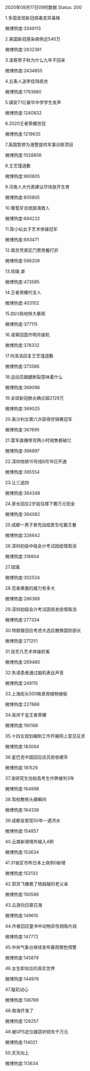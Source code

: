 2020年08月17日09时数据
Status: 200

1.多国发现新冠病毒变异毒株

微博热度:3349113

2.美国新冠感染病例近540万

微博热度:2832361

3.凌霄贺子秋为什么九年不回来

微博热度:2434855

4.五条人送李佳琦皮衣

微博热度:1793880

5.镇安7.1亿豪华中学学生发声

微博热度:1240832

6.2020王者荣耀世冠

微博热度:1219635

7.英国暂停为港警提供军事训练项目

微博热度:1028856

8.王艺瑾道歉

微博热度:960805

9.河南人大代表建议尽快放开生育

微博热度:805905

10.葡萄牙总统跳海救人

微博热度:694232

11.陈小纭女子艺术体操冠军

微博热度:693471

12.南京凭景区门票用餐打折

微博热度:598209

13.琉璃 虐

微博热度:473585

14.王者荣耀代言人

微博热度:403102

15.四川局地特大暴雨

微博热度:377115

16.凌霄回国齐明月接机

微博热度:376332

17.何洛洛回复王艺瑾道歉

微博热度:373586

18.运动员跟腱断裂意味着什么

微博热度:369096

19.全球新冠肺炎确诊超2129万

微博热度:369025

20.奥沙利文第六次获得世锦赛冠军

微博热度:367695

21.雷军直播带货两小时销售额破亿

微博热度:366897

22.深圳地铁10号线8月18日开通

微博热度:365554

23.让三追四

微博热度:364348

24.家长回应2岁娃往楼下撒万元现金

微博热度:364082

25.成都一男子冒充战疫医生吃霸王餐

微博热度:326642

26.深圳初级中级会计考试因疫情取消

微博热度:318804

27.琉璃

微博热度:302534

28.百香果酱的威力有多大

微博热度:286369

29.深圳初级会计考试因突发疫情取消

微博热度:277334

30.特朗普回应考虑大选后撤换国防部长

微博热度:271251

31.张艺凡艺术体操好美

微博热度:269480

32.失语患者通过脑机表达声音

微博热度:249115

33.上海街头500株景观植物被偷

微博热度:227866

34.易烊千玺王者荣耀

微博热度:190168

35.十四五规划编制工作开展网上意见征求

微博热度:183094

36.星巴克中国回应店员拒收硬币

微博热度:181529

37.准研究生协助高考生作弊被判3年

微博热度:164998

38.驾校教练头痛瞬间

微博热度:164336

39.成都金堂现50年一遇洪水

微博热度:154857

40.云南新增境外输入4例

微博热度:153634

41.31省区市昨日本土病例0新增

微博热度:153133

42.郭京飞像极了杨超越的老父亲

微博热度:150589

43.云游向日葵花海

微博热度:149610

44.作者回应童书中动物异性相吸片段

微博热度:147772

45.中央气象台继续发布暴雨橙色预警

微博热度:145879

46.女生卸妆后的真实世界

微博热度:144979

47.璇玑动心

微博热度:138789

48.南海开渔了

微博热度:129257

49.被GPS定位器窃听损失千万元

微博热度:114021

50.天天向上

微博热度:113634


